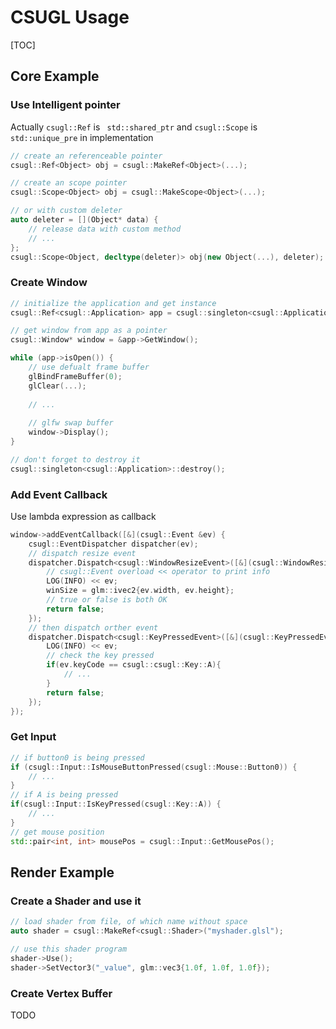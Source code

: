 # CSUGL Usage

[TOC]

## Core Example

### Use Intelligent pointer

Actually ``` csugl::Ref ``` is ``` std::shared_ptr``` and ```csugl::Scope``` is ```std::unique_pre``` in implementation

``` cpp
// create an referenceable pointer 
csugl::Ref<Object> obj = csugl::MakeRef<Object>(...);
```

``` cpp
// create an scope pointer
csugl::Scope<Object> obj = csugl::MakeScope<Object>(...);
```
``` cpp
// or with custom deleter
auto deleter = [](Object* data) {
    // release data with custom method
    // ...
};
csugl::Scope<Object, decltype(deleter)> obj(new Object(...), deleter);
```

### Create Window

``` cpp
// initialize the application and get instance
csugl::Ref<csugl::Application> app = csugl::singleton<csugl::Application>::getInstance();

// get window from app as a pointer
csugl::Window* window = &app->GetWindow();

while (app->isOpen()) {
    // use defualt frame buffer
    glBindFrameBuffer(0);
    glClear(...);
    
    // ...
    
    // glfw swap buffer
    window->Display();
}

// don't forget to destroy it
csugl::singleton<csugl::Application>::destroy();

```

### Add Event Callback

Use lambda expression as callback

``` cpp
window->addEventCallback([&](csugl::Event &ev) {
    csugl::EventDispatcher dispatcher(ev);
    // dispatch resize event
    dispatcher.Dispatch<csugl::WindowResizeEvent>([&](csugl::WindowResizeEvent &ev){
        // csugl::Event overload << operator to print info
        LOG(INFO) << ev;
        winSize = glm::ivec2{ev.width, ev.height};
        // true or false is both OK
        return false;
    });
    // then dispatch orther event
    dispatcher.Dispatch<csugl::KeyPressedEvent>([&](csugl::KeyPressedEvent &ev){
        LOG(INFO) << ev;
        // check the key pressed
        if(ev.keyCode == csugl::csugl::Key::A){
            // ...
        }
        return false;
    });
});
```

### Get Input

``` cpp
// if button0 is being pressed
if (csugl::Input::IsMouseButtonPressed(csugl::Mouse::Button0)) {
    // ...
}
// if A is being pressed
if(csugl::Input::IsKeyPressed(csugl::Key::A)) {
    // ...
}
// get mouse position
std::pair<int, int> mousePos = csugl::Input::GetMousePos();
```

## Render Example

### Create a Shader and use it

``` cpp
// load shader from file, of which name without space
auto shader = csugl::MakeRef<csugl::Shader>("myshader.glsl");

// use this shader program
shader->Use();
shader->SetVector3("_value", glm::vec3{1.0f, 1.0f, 1.0f});
```

### Create Vertex Buffer

TODO